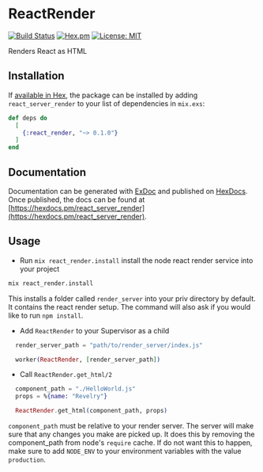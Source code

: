 # ReactRender

[![Build Status](https://travis-ci.org/revelrylabs/elixir_react_render.svg?branch=master)](https://travis-ci.org/revelrylabs/elixir_react_render)
[![Hex.pm](https://img.shields.io/hexpm/dt/stellar.svg)](https://hex.pm/packages/react_render)
[![License: MIT](https://img.shields.io/badge/License-MIT-yellow.svg)](https://opensource.org/licenses/MIT)

Renders React as HTML

## Installation

If [available in Hex](https://hex.pm/docs/publish), the package can be installed
by adding `react_server_render` to your list of dependencies in `mix.exs`:

```elixir
def deps do
  [
    {:react_render, "~> 0.1.0"}
  ]
end
```

## Documentation

Documentation can be generated with [ExDoc](https://github.com/elixir-lang/ex_doc)
and published on [HexDocs](https://hexdocs.pm). Once published, the docs can
be found at [https://hexdocs.pm/react_server_render](https://hexdocs.pm/react_server_render).

## Usage

* Run `mix react_render.install` install the node react render service into your project

```bash
mix react_render.install
```

This installs a folder called `render_server` into your priv directory by default.
It contains the react render setup. The command will also ask if you would like to run `npm install`.

* Add `ReactRender` to your Supervisor as a child

```elixir
  render_server_path = "path/to/render_server/index.js"

  worker(ReactRender, [render_server_path])
```

* Call `ReactRender.get_html/2`

```elixir
  component_path = "./HelloWorld.js"
  props = %{name: "Revelry"}

  ReactRender.get_html(component_path, props)
```

`component_path` must be relative to your render server. The server will make sure that any changes you make are picked up. It does this by removing the component_path from node's `require` cache. If do not want this to happen, make sure to add `NODE_ENV` to your environment variables with the value `production`.
